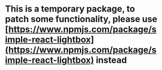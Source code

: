 # This is a temporary package, to patch some functionality, please use [https://www.npmjs.com/package/simple-react-lightbox](https://www.npmjs.com/package/simple-react-lightbox) instead
